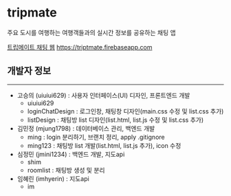 # tripmate
주요 도시를 여행하는 여행객들과의 실시간 정보를 공유하는 채팅 앱

[트립메이트 채팅 웹](https://triptmate.firebaseapp.com)
https://triptmate.firebaseapp.com

## 개발자 정보
------------
+ 고승의 (uiuiui629) : 사용자 인터페이스(UI) 디자인, 프론트엔드 개발
  * uiuiui629
  * loginChatDesign : 로그인창, 채팅창 디자인(main.css 수정 및 list.css 추가)
  * listDesign : 채팅방 list 디자인(list.html, list.js 수정 및 list.css 추가)
+ 김민정 (mjung1798) : 데이터베이스 관리, 백엔드 개발
  * ming : login 분리하기, 브랜치 정리, apply .gitignore
  * ming123 : 채팅방 list 개발(list.html, list.js 추가), icon 수정
+ 심정민 (jmini1234) : 백엔드 개발, 지도api
  * shim
  * roomlist : 채팅방 생성 및 분리
+ 임혜린 (imhyerin) : 지도api
  * im
